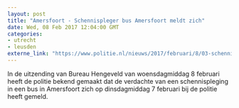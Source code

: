 ```yaml
---
layout: post
title: "Amersfoort - Schennispleger bus Amersfoort meldt zich"
date: Wed, 08 Feb 2017 12:04:00 GMT
categories: 
- utrecht 
- leusden 
externe_link: "https://www.politie.nl/nieuws/2017/februari/8/03-schennispleger-bus-amersfoort-meldt-zich.html"
---
```


In de uitzending van Bureau Hengeveld van woensdagmiddag 8 februari heeft de politie bekend gemaakt dat de verdachte van een schennispleging in een bus in Amersfoort zich op dinsdagmiddag 7 februari bij de politie heeft gemeld.
